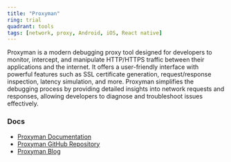 ```yaml
---
title: "Proxyman"
ring: trial
quadrant: tools
tags: [network, proxy, Android, iOS, React native]
---
```


Proxyman is a modern debugging proxy tool designed for developers to monitor, intercept, and manipulate HTTP/HTTPS traffic between their applications and the internet. It offers a user-friendly interface with powerful features such as SSL certificate generation, request/response inspection, latency simulation, and more. Proxyman simplifies the debugging process by providing detailed insights into network requests and responses, allowing developers to diagnose and troubleshoot issues effectively.

### Docs

- [Proxyman Documentation](https://docs.proxyman.io/)
- [Proxyman GitHub Repository](https://github.com/ProxymanApp/Proxyman)
- [Proxyman Blog](https://blog.proxyman.io/)
